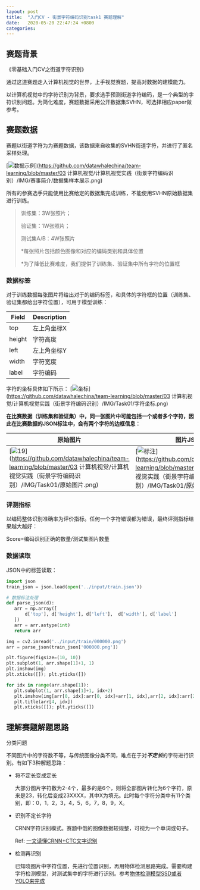 ```yaml
---
layout: post
title:  "入门CV - 街景字符编码识别task1 赛题理解"
date:   2020-05-20 22:47:24 +0800
categories: 
---
```

## 赛题背景

《零基础入门CV之街道字符识别》

通过这道赛题走入计算机视觉的世界，上手视觉赛题，提高对数据的建模能力。

以计算机视觉中的字符识别为背景，要求选手预测街道字符编码，是一个典型的字符识别问题。为简化难度，赛题数据采用公开数据集SVHN，可选择相应paper做参考。

## 赛题数据

赛题以街道字符为为赛题数据，该数据来自收集的SVHN街道字符，并进行了匿名采样处理。

[![数据示例](https://github.com/datawhalechina/team-learning/raw/master/03%20%E8%AE%A1%E7%AE%97%E6%9C%BA%E8%A7%86%E8%A7%89/%E8%AE%A1%E7%AE%97%E6%9C%BA%E8%A7%86%E8%A7%89%E5%AE%9E%E8%B7%B5%EF%BC%88%E8%A1%97%E6%99%AF%E5%AD%97%E7%AC%A6%E7%BC%96%E7%A0%81%E8%AF%86%E5%88%AB%EF%BC%89/IMG/%E8%B5%9B%E4%BA%8B%E7%AE%80%E4%BB%8B/%E6%95%B0%E6%8D%AE%E9%9B%86%E6%A0%B7%E6%9C%AC%E5%B1%95%E7%A4%BA.png)](https://github.com/datawhalechina/team-learning/blob/master/03 计算机视觉/计算机视觉实践（街景字符编码识别）/IMG/赛事简介/数据集样本展示.png)

所有的参赛选手只能使用比赛给定的数据集完成训练，不能使用SVHN原始数据集进行训练。

> 训练集：3W张照片；
>
> 验证集：1W张照片；
>
> 测试集A/B：4W张照片
>
> *每张照片包括颜色图像和对应的编码类别和具体位置
>
> *为了降低比赛难度，我们提供了训练集、验证集中所有字符的位置框



### 数据标签

对于训练数据每张图片将给出对于的编码标签，和具体的字符框的位置（训练集、验证集都给出字符位置），可用于模型训练：

| Field  | Description |
| ------ | ----------- |
| top    | 左上角坐标X |
| height | 字符高度    |
| left   | 左上角坐标Y |
| width  | 字符宽度    |
| label  | 字符编码    |

字符的坐标具体如下所示：
[![坐标](https://github.com/datawhalechina/team-learning/raw/master/03%20%E8%AE%A1%E7%AE%97%E6%9C%BA%E8%A7%86%E8%A7%89/%E8%AE%A1%E7%AE%97%E6%9C%BA%E8%A7%86%E8%A7%89%E5%AE%9E%E8%B7%B5%EF%BC%88%E8%A1%97%E6%99%AF%E5%AD%97%E7%AC%A6%E7%BC%96%E7%A0%81%E8%AF%86%E5%88%AB%EF%BC%89/IMG/Task01/%E5%AD%97%E7%AC%A6%E5%9D%90%E6%A0%87.png)](https://github.com/datawhalechina/team-learning/blob/master/03 计算机视觉/计算机视觉实践（街景字符编码识别）/IMG/Task01/字符坐标.png)

**在比赛数据（训练集和验证集）中，同一张图片中可能包括一个或者多个字符，因此在比赛数据的JSON标注中，会有两个字符的边框信息：**

| 原始图片                                                     | 图片JSON标注                                                 |
| ------------------------------------------------------------ | ------------------------------------------------------------ |
| [![19](https://github.com/datawhalechina/team-learning/raw/master/03%20%E8%AE%A1%E7%AE%97%E6%9C%BA%E8%A7%86%E8%A7%89/%E8%AE%A1%E7%AE%97%E6%9C%BA%E8%A7%86%E8%A7%89%E5%AE%9E%E8%B7%B5%EF%BC%88%E8%A1%97%E6%99%AF%E5%AD%97%E7%AC%A6%E7%BC%96%E7%A0%81%E8%AF%86%E5%88%AB%EF%BC%89/IMG/Task01/%E5%8E%9F%E5%A7%8B%E5%9B%BE%E7%89%87.png)](https://github.com/datawhalechina/team-learning/blob/master/03 计算机视觉/计算机视觉实践（街景字符编码识别）/IMG/Task01/原始图片.png) | [![标注](https://github.com/datawhalechina/team-learning/raw/master/03%20%E8%AE%A1%E7%AE%97%E6%9C%BA%E8%A7%86%E8%A7%89/%E8%AE%A1%E7%AE%97%E6%9C%BA%E8%A7%86%E8%A7%89%E5%AE%9E%E8%B7%B5%EF%BC%88%E8%A1%97%E6%99%AF%E5%AD%97%E7%AC%A6%E7%BC%96%E7%A0%81%E8%AF%86%E5%88%AB%EF%BC%89/IMG/Task01/%E5%8E%9F%E5%A7%8B%E5%9B%BE%E7%89%87%E6%A0%87%E6%B3%A8.png)](https://github.com/datawhalechina/team-learning/blob/master/03 计算机视觉/计算机视觉实践（街景字符编码识别）/IMG/Task01/原始图片标注.png) |

### 

### 评测指标

以编码整体识别准确率为评价指标。任何一个字符错误都为错误，最终评测指标结果越大越好：

Score=编码识别正确的数量/测试集图片数量



### 数据读取

JSON中的标签读取：

```python
import json
train_json = json.load(open('../input/train.json'))

# 数据标注处理
def parse_json(d):
   arr = np.array([
       d['top'], d['height'], d['left'],  d['width'], d['label']
   ])
   arr = arr.astype(int)
   return arr

img = cv2.imread('../input/train/000000.png')
arr = parse_json(train_json['000000.png'])

plt.figure(figsize=(10, 10))
plt.subplot(1, arr.shape[1]+1, 1)
plt.imshow(img)
plt.xticks([]); plt.yticks([])

for idx in range(arr.shape[1]):
   plt.subplot(1, arr.shape[1]+1, idx+2)
   plt.imshow(img[arr[0, idx]:arr[0, idx]+arr[1, idx],arr[2, idx]:arr[2, idx]+arr[3, idx]])
   plt.title(arr[4, idx])
   plt.xticks([]); plt.yticks([])
```



## 理解赛题解题思路

分类问题

不同图片中的字符数不等，与传统图像分类不同，难点在于对***不定长***的字符进行识别。有如下3种解题思路：

* 将不定长变成定长

  大部分图片字符数为2-4个，最多的是6个，则将全部图片转化为6个字符，原来是23，转化后变成23XXXX，其中X为填充。此时每个字符分类中有11个类别，即：0，1，2，3，4，5，6，7，8，9，X。

* 识别不定长字符

  CRNN字符识别模式。赛题中俄的图像数据较规整，可视为一个单词或句子。

  Ref: [一文读懂CRNN+CTC文字识别](https://zhuanlan.zhihu.com/p/43534801)

* 检测再识别

  已知晓图片中字符位置，先进行位置识别，再用物体检测思路完成。需要构建字符检测模型，对测试集中的字符进行识别。参考[物体检测模型SSD或者YOLO来完成](https://zhuanlan.zhihu.com/p/33544892)



